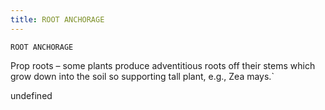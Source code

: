 ```yaml
---
title: ROOT ANCHORAGE
---
```

`ROOT ANCHORAGE`

Prop roots – some plants produce adventitious roots off their stems which grow down into the soil so supporting tall plant, e.g., Zea mays.`

undefined